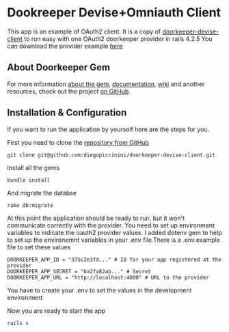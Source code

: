 # Dookreeper Devise+Omniauth Client

This app is an example of OAuth2 client. It is a copy of [doorkeeper-devise-client](https://github.com/doorkeeper-gem/doorkeeper-devise-client)
to run easy with one OAuth2 doorkeeper provider in rails 4.2.5
You can download the provider example [here](https://github.com/diegopiccinini/doorkeeper-provider)

## About Doorkeeper Gem

For more information [about the gem](https://github.com/applicake/doorkeeper),
[documentation](https://github.com/applicake/doorkeeper#readme),
[wiki](https://github.com/applicake/doorkeeper/wiki/_pages) and another resources,
check out the project [on GitHub](https://github.com/applicake/doorkeeper).

## Installation & Configuration

If you want to run the application by yourself here are the steps for
you.

First you need to clone the [repository from GitHub](https://github.com/diegopiccinini/doorkeeper-devise-client)

    git clone git@github.com:diegopiccinini/doorkeeper-devise-client.git

Install all the gems

    bundle install

And migrate the databse

    rake db:migrate

At this point the application should be ready to run, but it won't
communicate correctly with the provider. You need to set up environment
variables to indicate the oauth2 provider values. I added dotenv gem to help to set up
the environemnt variables in your .env file.There is a .env.example file
to set these values

    DOORKEEPER_APP_ID = "375c2e3fd..." # ID for your app registered at the provider
    DOORKEEPER_APP_SECRET = "6a2fa82ab..." # Secret
    DOORKEEPER_APP_URL = "http://localhost:4000" # URL to the provider

You have to create your .env to set the values in the development environment

Now you are ready to start the app

    rails s


